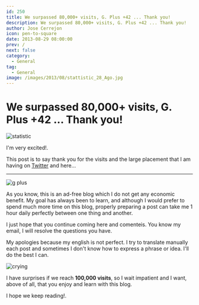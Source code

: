 ```yaml
---
id: 250
title: We surpassed 80,000+ visits, G. Plus +42 ... Thank you!
description: We surpassed 80,000+ visits, G. Plus +42 ... Thank you!
author: Jose Cerrejon
icon: pen-to-square
date: 2013-08-29 08:00:00
prev: /
next: false
category:
  - General
tag:
  - General
image: /images/2013/08/stattistic_28_Ago.jpg
---
```


# We surpassed 80,000+ visits, G. Plus +42 ... Thank you!

![statistic](/images/2013/08/stattistic_28_Ago.jpg)

I'm very excited!.

This post is to say thank you for the visits and the large placement that I am having on [Twitter](https://twitter.com/ulysess10) and here...

- - -
![g plus](/images/2013/08/gplus_28_Ago.jpg)

As you know, this is an ad-free blog which I do not get any economic benefit. My goal has always been to learn, and although I would prefer to spend much more time on this blog, properly preparing a post can take me 1 hour daily perfectly between one thing and another.

I just hope that you continue coming here and comenteis. You know my email, I will resolve the questions you have.

My apologies because my english is not perfect. I try to translate manually each post and sometimes I don't know how to express a phrase or idea. I'll do the best I can.

![crying](/css/sm/happy_smiling.png)

I have surprises if we reach **100,000 visits**, so I wait impatient and I want, above of all, that you enjoy and learn with this blog.

I hope we keep reading!.